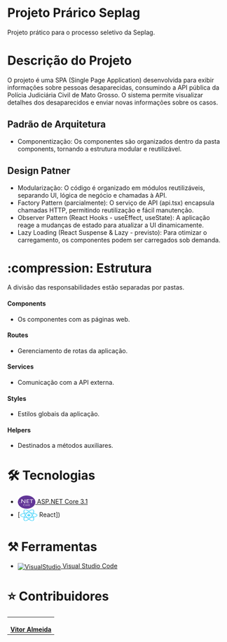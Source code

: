 # Projeto Prárico Seplag
Projeto prático para o processo seletivo da Seplag. 

# Descrição do Projeto
O projeto é uma SPA (Single Page Application) desenvolvida para exibir informações sobre pessoas desaparecidas, consumindo a API pública da Polícia Judiciária Civil de Mato Grosso. O sistema permite visualizar detalhes dos desaparecidos e enviar novas informações sobre os casos.

## Padrão de Arquitetura
- Componentização: Os componentes são organizados dentro da pasta components, tornando a estrutura modular e reutilizável.

## Design Patner
- Modularização: O código é organizado em módulos reutilizáveis, separando UI, lógica de negócio e chamadas à API.
- Factory Pattern (parcialmente): O serviço de API (api.tsx) encapsula chamadas HTTP, permitindo reutilização e fácil manutenção.
- Observer Pattern (React Hooks - useEffect, useState):  A aplicação reage a mudanças de estado para atualizar a UI dinamicamente.
- Lazy Loading (React Suspense & Lazy - previsto): Para otimizar o carregamento, os componentes podem ser carregados sob demanda.

# :compression: Estrutura
A divisão das responsabilidades estão separadas por pastas.

#### Components
- Os componentes com as páginas web.

#### Routes
- Gerenciamento de rotas da aplicação.

#### Services
- Comunicação com a API externa.

#### Styles
- Estilos globais da aplicação.

#### Helpers
- Destinados a métodos auxiliares.


# :hammer_and_wrench: Tecnologias

- [<img align="center" alt="ASP.NET" height="30" width="40" src="https://raw.githubusercontent.com/devicons/devicon/master/icons/dotnetcore/dotnetcore-original.svg"> ASP.NET Core 3.1](https://dotnet.microsoft.com/download/dotnet/3.1)
- [<img align="center" alt="React" height="30" width="40" src="https://github.com/devicons/devicon/blob/master/icons/react/react-original.svg"> React])

# :hammer_and_pick: Ferramentas

- [<img align="center" alt="VisualStudio" height="30" width="40" src="https://raw.githubusercontent.com/devicons/devicon/master/icons/visualstudio/visualstudiocod-plain.svg"> Visual Studio Code](https://code.visualstudio.com/)


# :star: Contribuidores
<table>
<tr>
<td align="center">
<a href="http://gitlab.ci.redeflex.com.br/vitor.almeida"><img style="border-radius: 50%;" src="http://gitlab.ci.redeflex.com.br/uploads/-/system/user/avatar/7/avatar.png?width=400" width="100px;" alt=""/><br /><b>Vitor Almeida</b></a>
</td>
</tr>
</table>
